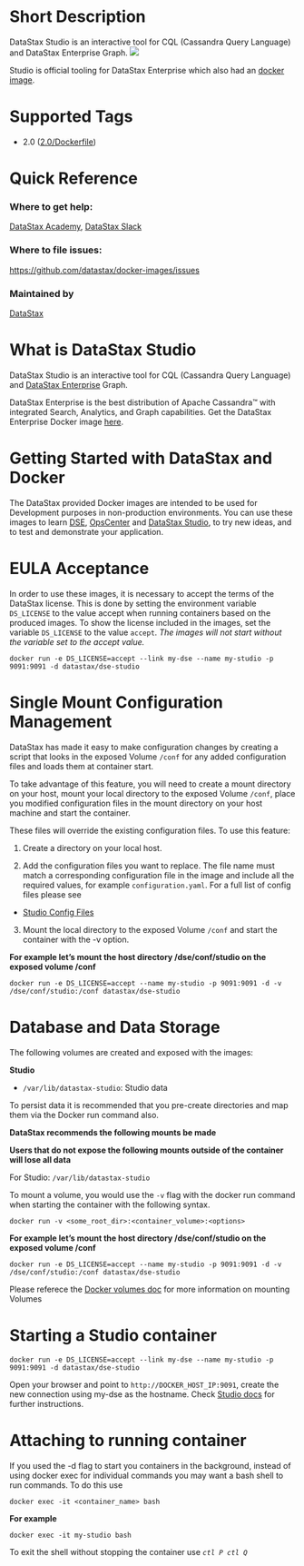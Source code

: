 # Short Description
DataStax Studio is an interactive tool for CQL (Cassandra Query Language) and DataStax Enterprise Graph. 
![](https://upload.wikimedia.org/wikipedia/commons/e/e5/DataStax_Logo.png)

Studio is official tooling for DataStax Enterprise which also had an [docker image](https://store.docker.com/images/datastax). 

# Supported Tags
* 2.0 ([2.0/Dockerfile](https://github.com/datastax/docker-images/blob/master/studio/2.0/Dockerfile))

# Quick Reference 
### Where to get help:
[DataStax Academy](https://academy.datastax.com/), [DataStax Slack](https://academy.datastax.com/slack)

### Where to file issues:
https://github.com/datastax/docker-images/issues

### Maintained by 
[DataStax](https://www.datastax.com/) 

# What is DataStax Studio

DataStax Studio is an interactive tool for CQL (Cassandra Query Language) and [DataStax Enterprise](https://store.docker.com/images/datastax) Graph. 

DataStax Enterprise is the best distribution of Apache Cassandra™ with integrated Search, Analytics, and Graph capabilities. Get the DataStax Enterprise Docker image [here](https://store.docker.com/images/datastax).  

# Getting Started with DataStax and Docker

The DataStax provided Docker images are intended to be used for Development purposes in non-production environments. You can use these images to learn [DSE](https://store.docker.com/images/datastax), [OpsCenter](https://hub.docker.com/r/datastax/dse-opscenter) and [DataStax Studio](https://hub.docker.com/r/datastax/dse-studio), to try new ideas, and to test and demonstrate your application.


# EULA Acceptance
In order to use these images, it is necessary to accept the terms of the DataStax license. This is done by setting the environment variable `DS_LICENSE` to the value accept when running containers based on the produced images. To show the license included in the images, set the variable `DS_LICENSE` to the value `accept`. *The images will not start without the variable set to the accept value.*

```
docker run -e DS_LICENSE=accept --link my-dse --name my-studio -p 9091:9091 -d datastax/dse-studio

```

# Single Mount Configuration Management

DataStax has made it easy to make configuration changes by creating a script that looks in the exposed Volume `/conf` for any added configuration files and loads them at container start. 

To take advantage of this feature, you will need to create a mount directory on your host, mount your local directory to the exposed Volume `/conf`, place you modified configuration files in the mount directory on your host machine and start the container. 

These files will override the existing configuration files. 
To use this feature: 

1. Create a directory on your local host. 

2. Add the configuration files you want to replace.
The file name must match a corresponding configuration file in the image and include all the required values, for example `configuration.yaml`. For a full list of config files please see

* [Studio Config Files](https://github.com/datastax/docker-images/blob/master/studio/2.0/files/overwritable-conf-files)

3. Mount the local directory to the exposed Volume `/conf` and start the container with the -v option.

**For example let’s mount the host directory /dse/conf/studio on the exposed volume /conf**

```
docker run -e DS_LICENSE=accept --name my-studio -p 9091:9091 -d -v /dse/conf/studio:/conf datastax/dse-studio
```


# Database and Data Storage

The following volumes are created and exposed with the images:  

**Studio**

* `/var/lib/datastax-studio`: Studio data

To persist data it is recommended that you pre-create directories and map them via the Docker run command also.

**DataStax recommends the following mounts be made** 

**Users that do not expose the following mounts outside of the container will lose all data**

For Studio: `/var/lib/datastax-studio`


To mount a volume, you would use the `-v` flag with the docker run command when starting the container with the following syntax.  

```
docker run -v <some_root_dir>:<container_volume>:<options>
```


**For example let’s mount the host directory /dse/conf/studio on the exposed volume /conf**

```
docker run -e DS_LICENSE=accept --name my-studio -p 9091:9091 -d -v /dse/conf/studio:/conf datastax/dse-studio
```

Please referece the [Docker volumes doc](https://docs.docker.com/engine/tutorials/dockervolumes/#mount-a-host-directory-as-a-data-volume) for more information on mounting Volumes


# Starting a Studio container

```
docker run -e DS_LICENSE=accept --link my-dse --name my-studio -p 9091:9091 -d datastax/dse-studio
```

Open your browser and point to `http://DOCKER_HOST_IP:9091`, create the new connection using my-dse as the hostname. Check [Studio docs](http://docs.datastax.com/en/dse/5.1/dse-dev/datastax_enterprise/studio/stdToc.html) for further instructions.


# Attaching to running container

If you used the -d flag to start you containers in the background, instead of using docker exec for individual commands you may want a bash shell to run commands. To do this use 

```
docker exec -it <container_name> bash
```

**For example**

```
docker exec -it my-studio bash
```

To exit the shell without stopping the container use *`ctl P ctl Q`*


